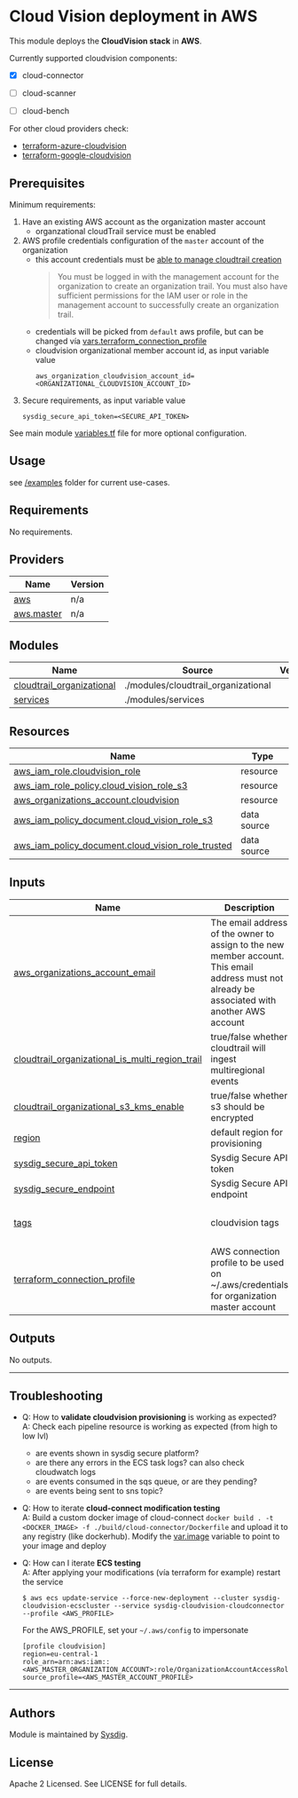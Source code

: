 # Cloud Vision deployment in AWS

This module deploys the **CloudVision stack** in **AWS**.

Currently supported cloudvision components:
- [X] cloud-connector
- [ ] cloud-scanner
- [ ] cloud-bench


For other cloud providers check:
- [terraform-azure-cloudvision](https://github.com/sysdiglabs/terraform-azurerm-cloudvion)
- [terraform-google-cloudvision](https://github.com/sysdiglabs/terraform-google-cloudvion)

## Prerequisites

Minimum requirements:

1.  Have an existing AWS account as the organization master account
    - organzational cloudTrail service must be enabled
1.  AWS profile credentials configuration of the `master` account of the organization
    - this account credentials must be [able to manage cloudtrail creation](https://docs.aws.amazon.com/awscloudtrail/latest/userguide/creating-trail-organization.html)
        > You must be logged in with the management account for the organization to create an organization trail. You must also have sufficient permissions for the IAM user or role in the management account to successfully create an organization trail.
    - credentials will be picked from `default` aws profile, but can be changed vía [vars.terraform\_connection\_profile](#input\_terraform\_connection\_profile)
    - cloudvision organizational member account id, as input variable value
        ```
       aws_organization_cloudvision_account_id=<ORGANIZATIONAL_CLOUDVISION_ACCOUNT_ID>
        ```
1. Secure requirements, as input variable value
    ```
    sysdig_secure_api_token=<SECURE_API_TOKEN>
    ```

See main module [variables.tf](./variables.tf) file for more optional configuration.

## Usage

see [/examples](./examples) folder for current use-cases.

<!-- BEGIN_TF_DOCS -->
## Requirements

No requirements.

## Providers

| Name | Version |
|------|---------|
| <a name="provider_aws"></a> [aws](#provider\_aws) | n/a |
| <a name="provider_aws.master"></a> [aws.master](#provider\_aws.master) | n/a |

## Modules

| Name | Source | Version |
|------|--------|---------|
| <a name="module_cloudtrail_organizational"></a> [cloudtrail\_organizational](#module\_cloudtrail\_organizational) | ./modules/cloudtrail_organizational |  |
| <a name="module_services"></a> [services](#module\_services) | ./modules/services |  |

## Resources

| Name | Type |
|------|------|
| [aws_iam_role.cloudvision_role](https://registry.terraform.io/providers/hashicorp/aws/latest/docs/resources/iam_role) | resource |
| [aws_iam_role_policy.cloud_vision_role_s3](https://registry.terraform.io/providers/hashicorp/aws/latest/docs/resources/iam_role_policy) | resource |
| [aws_organizations_account.cloudvision](https://registry.terraform.io/providers/hashicorp/aws/latest/docs/resources/organizations_account) | resource |
| [aws_iam_policy_document.cloud_vision_role_s3](https://registry.terraform.io/providers/hashicorp/aws/latest/docs/data-sources/iam_policy_document) | data source |
| [aws_iam_policy_document.cloud_vision_role_trusted](https://registry.terraform.io/providers/hashicorp/aws/latest/docs/data-sources/iam_policy_document) | data source |

## Inputs

| Name | Description | Type | Default | Required |
|------|-------------|------|---------|:--------:|
| <a name="input_aws_organizations_account_email"></a> [aws\_organizations\_account\_email](#input\_aws\_organizations\_account\_email) | The email address of the owner to assign to the new member account. This email address must not already be associated with another AWS account | `string` | n/a | yes |
| <a name="input_cloudtrail_organizational_is_multi_region_trail"></a> [cloudtrail\_organizational\_is\_multi\_region\_trail](#input\_cloudtrail\_organizational\_is\_multi\_region\_trail) | true/false whether cloudtrail will ingest multiregional events | `bool` | `true` | no |
| <a name="input_cloudtrail_organizational_s3_kms_enable"></a> [cloudtrail\_organizational\_s3\_kms\_enable](#input\_cloudtrail\_organizational\_s3\_kms\_enable) | true/false whether s3 should be encrypted | `bool` | `true` | no |
| <a name="input_region"></a> [region](#input\_region) | default region for provisioning | `string` | n/a | yes |
| <a name="input_sysdig_secure_api_token"></a> [sysdig\_secure\_api\_token](#input\_sysdig\_secure\_api\_token) | Sysdig Secure API token | `string` | n/a | yes |
| <a name="input_sysdig_secure_endpoint"></a> [sysdig\_secure\_endpoint](#input\_sysdig\_secure\_endpoint) | Sysdig Secure API endpoint | `string` | `"https://secure.sysdig.com"` | no |
| <a name="input_tags"></a> [tags](#input\_tags) | cloudvision tags | `map(string)` | <pre>{<br>  "product": "cloudvision"<br>}</pre> | no |
| <a name="input_terraform_connection_profile"></a> [terraform\_connection\_profile](#input\_terraform\_connection\_profile) | AWS connection profile to be used on ~/.aws/credentials for organization master account | `string` | `"default"` | no |

## Outputs

No outputs.
<!-- END_TF_DOCS -->

---
## Troubleshooting

- Q: How to **validate cloudvision provisioning** is working as expected?<br/>
  A: Check each pipeline resource is working as expected (from high to low lvl)
    - are events shown in sysdig secure platform?
    - are there any errors in the ECS task logs? can also check cloudwatch logs
    - are events consumed in the sqs queue, or are they pending?
    - are events being sent to sns topic?


- Q: How to iterate **cloud-connect modification testing**
  <br/>A: Build a custom docker image of cloud-connect `docker build . -t <DOCKER_IMAGE> -f ./build/cloud-connector/Dockerfile` and upload it to any registry (like dockerhub).
  Modify the [var.image](./modules/services_cloud_connect/variables.tf) variable to point to your image and deploy


- Q: How can I iterate **ECS testing**
  <br/>A: After applying your modifications (vía terraform for example) restart the service
    ```
    $ aws ecs update-service --force-new-deployment --cluster sysdig-cloudvision-ecscluster --service sysdig-cloudvision-cloudconnector --profile <AWS_PROFILE>
    ```

  For the AWS_PROFILE, set your `~/.aws/config` to impersonate
    ```
    [profile cloudvision]
    region=eu-central-1
    role_arn=arn:aws:iam::<AWS_MASTER_ORGANIZATION_ACCOUNT>:role/OrganizationAccountAccessRole
    source_profile=<AWS_MASTER_ACCOUNT_PROFILE>
    ```


---

## Authors

Module is maintained by [Sysdig](https://sysdig.com).

## License

Apache 2 Licensed. See LICENSE for full details.
